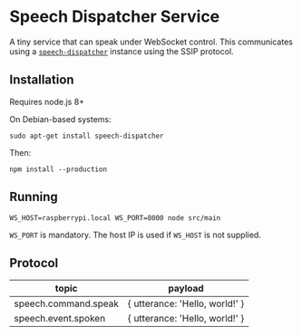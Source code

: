 # Speech Dispatcher Service

A tiny service that can speak under WebSocket control. This communicates using a [`speech-dispatcher`](https://devel.freebsoft.org/doc/speechd/speech-dispatcher.html) instance using the SSIP protocol.

## Installation

Requires node.js 8+

On Debian-based systems:

    sudo apt-get install speech-dispatcher

Then:

    npm install --production

## Running

    WS_HOST=raspberrypi.local WS_PORT=8000 node src/main

`WS_PORT` is mandatory. The host IP is used if `WS_HOST` is not supplied.

## Protocol

| topic                | payload                        |
| -------------------- | ------------------------------ |
| speech.command.speak | { utterance: 'Hello, world!' } |
| speech.event.spoken  | { utterance: 'Hello, world!' } |
